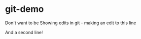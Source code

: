 # git-demo

Don't want to be Showing edits in git - making an edit to this line

And a second line!
